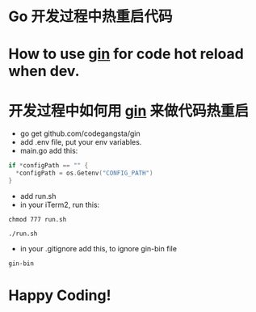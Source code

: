 # Go 开发过程中热重启代码

# How to use [gin](https://github.com/codegangsta/gin) for code hot reload when dev.
# 开发过程中如何用 [gin](https://github.com/codegangsta/gin) 来做代码热重启

- go get github.com/codegangsta/gin
- add .env file, put your env variables.
- main.go add this:

```go
if *configPath == "" {
  *configPath = os.Getenv("CONFIG_PATH")
}
```

- add run.sh
- in your iTerm2, run this:
```shell
chmod 777 run.sh
```
```shell
./run.sh
```
- in your .gitignore add this, to ignore gin-bin file
```shell
gin-bin
```

# Happy Coding!
